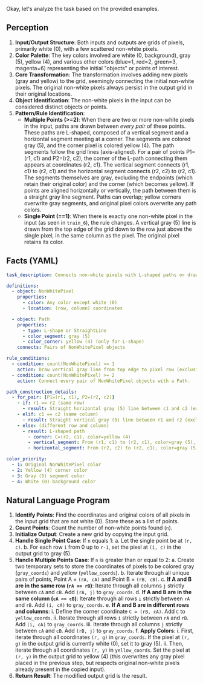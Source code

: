 Okay, let's analyze the task based on the provided examples.

## Perception

1.  **Input/Output Structure**: Both inputs and outputs are grids of pixels, primarily white (0), with a few scattered non-white pixels.
2.  **Color Palette**: The key colors involved are white (0, background), gray (5), yellow (4), and various other colors (blue=1, red=2, green=3, magenta=6) representing the initial "objects" or points of interest.
3.  **Core Transformation**: The transformation involves adding new pixels (gray and yellow) to the grid, seemingly connecting the initial non-white pixels. The original non-white pixels always persist in the output grid in their original locations.
4.  **Object Identification**: The non-white pixels in the input can be considered distinct objects or points.
5.  **Pattern/Rule Identification**:
    *   **Multiple Points (>=2)**: When there are two or more non-white pixels in the input, paths are drawn between *every pair* of these points. These paths are L-shaped, composed of a vertical segment and a horizontal segment meeting at a corner. The segments are colored gray (5), and the corner pixel is colored yellow (4). The path segments follow the grid lines (axis-aligned). For a pair of points P1=(r1, c1) and P2=(r2, c2), the corner of the L-path connecting them appears at coordinates (r2, c1). The vertical segment connects (r1, c1) to (r2, c1) and the horizontal segment connects (r2, c2) to (r2, c1). The segments themselves are gray, excluding the endpoints (which retain their original color) and the corner (which becomes yellow). If points are aligned horizontally or vertically, the path between them is a straight gray line segment. Paths can overlap; yellow corners overwrite gray segments, and original pixel colors overwrite any path colors.
    *   **Single Point (==1)**: When there is exactly one non-white pixel in the input (as seen in `train_6`), the rule changes. A vertical gray (5) line is drawn from the top edge of the grid down to the row just above the single pixel, in the same column as the pixel. The original pixel retains its color.

## Facts (YAML)


```yaml
task_description: Connects non-white pixels with L-shaped paths or draws lines from a single pixel.

definitions:
  - object: NonWhitePixel
    properties:
      - color: Any color except white (0)
      - location: (row, column) coordinates

  - object: Path
    properties:
      - type: L-shape or StraightLine
      - color_segment: gray (5)
      - color_corner: yellow (4) (only for L-shape)
    connects: Pairs of NonWhitePixel objects

rule_conditions:
  - condition: count(NonWhitePixel) == 1
    action: Draw vertical gray line from top edge to pixel row (exclusive).
  - condition: count(NonWhitePixel) >= 2
    action: Connect every pair of NonWhitePixel objects with a Path.

path_construction_details:
  - for_pair: [P1=(r1, c1), P2=(r2, c2)]
    - if: r1 == r2 (same row)
      - result: Straight horizontal gray (5) line between c1 and c2 (exclusive).
    - elif: c1 == c2 (same column)
      - result: Straight vertical gray (5) line between r1 and r2 (exclusive).
    - else: (different row and column)
      - result: L-shaped path
        - corner: C=(r2, c1), color=yellow (4)
        - vertical_segment: From (r1, c1) to (r2, c1), color=gray (5), exclusive of endpoints and corner.
        - horizontal_segment: From (r2, c2) to (r2, c1), color=gray (5), exclusive of endpoints and corner.

color_priority:
  - 1: Original NonWhitePixel color
  - 2: Yellow (4) corner color
  - 3: Gray (5) segment color
  - 4: White (0) background color
```


## Natural Language Program

1.  **Identify Points**: Find the coordinates and original colors of all pixels in the input grid that are not white (0). Store these as a list of points.
2.  **Count Points**: Count the number of non-white points found (`n`).
3.  **Initialize Output**: Create a new grid by copying the input grid.
4.  **Handle Single Point Case**: If `n` equals 1:
    a.  Let the single point be at `(r, c)`.
    b.  For each row `i` from 0 up to `r-1`, set the pixel at `(i, c)` in the output grid to gray (5).
5.  **Handle Multiple Points Case**: If `n` is greater than or equal to 2:
    a.  Create two temporary sets to store the coordinates of pixels to be colored gray (`gray_coords`) and yellow (`yellow_coords`).
    b.  Iterate through all unique pairs of points, Point A = `(rA, cA)` and Point B = `(rB, cB)`.
    c.  **If A and B are in the same row (`rA == rB`)**: Iterate through all columns `j` strictly between `cA` and `cB`. Add `(rA, j)` to `gray_coords`.
    d.  **If A and B are in the same column (`cA == cB`)**: Iterate through all rows `i` strictly between `rA` and `rB`. Add `(i, cA)` to `gray_coords`.
    e.  **If A and B are in different rows and columns**:
        i.  Define the corner coordinate `C = (rB, cA)`. Add `C` to `yellow_coords`.
        ii. Iterate through all rows `i` strictly between `rA` and `rB`. Add `(i, cA)` to `gray_coords`.
        iii. Iterate through all columns `j` strictly between `cA` and `cB`. Add `(rB, j)` to `gray_coords`.
    f.  **Apply Colors**:
        i.  First, iterate through all coordinates `(r, g)` in `gray_coords`. If the pixel at `(r, g)` in the output grid is currently white (0), set it to gray (5).
        ii. Then, iterate through all coordinates `(r, y)` in `yellow_coords`. Set the pixel at `(r, y)` in the output grid to yellow (4) (this overwrites any gray pixel placed in the previous step, but respects original non-white pixels already present in the copied input).
6.  **Return Result**: The modified output grid is the result.